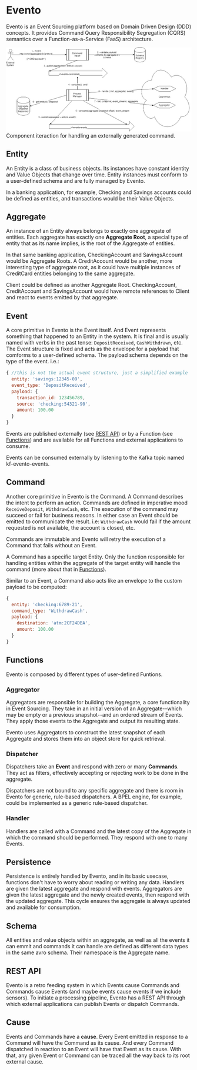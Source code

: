 # Evento
Evento is an Event Sourcing platform based on Domain Driven Design (DDD) concepts. It provides Command Query Responsibility Segregation (CQRS) semantics over a Function-as-a-Service (FaaS) architecture. 

![components](components.jpg)
Component iteraction for handling an externally generated command.

## Entity
An Entity is a class of business objects. Its instances have constant identity and Value Objects that change over time. Entity instances must conform to a user-defined schema and are fully managed by Evento.

In a banking application, for example, Checking and Savings accounts could be defined as entities, and transactions would be their Value Objects. 

## Aggregate
An instance of an Entity always belongs to exactly one aggregate of entities. Each aggregate has exactly one **Aggregate Root**, a special type of entity that as its name implies, is the root of the Aggregate of entities. 

In that same banking application, CheckingAccount and SavingsAccount would be Aggregate Roots. A CreditAccount would be another, more interesting type of aggregate root, as it could have multiple instances of CreditCard entities belonging to the same aggregate. 

Client could be defined as another Aggregate Root. CheckingAccount, CreditAccount and SavingsAccount would have remote references to Client and react to events emitted by that aggregate. 


## Event
A core primitive in Evento is the Event itself. And Event represents something that happened to an Entity in the system. It is final and is usually named with verbs in the past tense: ```DepositReceived```, ```CashWithdrawn```, etc. The Event structure is fixed and acts as the envelope for a payload that comforms to a user-defined schema. The payload schema depends on the type of the event. i.e.:

```javascript
{ //this is not the actual event structure, just a simplified example
  entity: 'savings:12345-09',
  event_type: 'DepositReceived', 
  payload: {
    transaction_id: 123456789,
    source: 'checking:54321-90',
    amount: 100.00
  }
}
```

Events are published externally (see [REST API](#rest-api)) or by a Function (see [Functions](#functions)) and are available for all Functions and external applications to consume. 

Events can be consumed externally by listening to the Kafka topic named kf-evento-events.

## Command
Another core primitive in Evento is the Command. A Command describes the intent to perform an action. Commands are defined in imperative mood ```ReceiveDeposit```, ```WithdrawCash```, etc. The execution of the command may succeed or fail for business reasons. In either case an Event should be emitted to communicate the result. i.e: ```WithdrawCash``` would fail if the amount requested is not available, the account is closed, etc. 

Commands are immutable and Evento will retry the execution of a Command that fails without an Event. 

A Command has a specific target Entity. Only the function responsible for handling entities within the aggregate of the target entity will handle the command (more about that in [Functions](#functions)). 

Similar to an Event, a Command also acts like an envelope to the custom payload to be computed:

```javascript
{
  entity: 'checking:6789-21',
  command_type: 'WithdrawCash', 
  payload: {
    destination: 'atm:2CF24DBA',
    amount: 100.00
  }
}
```

## Functions
Evento is composed by different types of user-defined Funtions.

### Aggregator
Aggregators are responsible for building the Aggregate, a core functionality in Event Sourcing. They take in an initial version of an Aggregate--which may be empty or a previous snapshot--and an ordered stream of Events. They apply those events to the Aggregate and output its resulting state.

Evento uses Aggregators to construct the latest snapshot of each Aggregate and stores them into an object store for quick retrieval.

### Dispatcher
Dispatchers take an **Event** and respond with zero or many **Commands**. They act as filters, effectively accepting or rejecting work to be done in the aggregate. 

Dispatchers are not bound to any specific aggregate and there is room in Evento for generic, rule-based dispatchers. A BPEL engine, for example, could be implemented as a generic rule-based dispatcher.

### Handler
Handlers are called with a Command and the latest copy of the Aggregate in which the command should be performed. They respond with one to many Events. 

## Persistence
Persistence is entirely handled by Evento, and in its basic usecase, functions don't have to worry about reading or writing any data. Handlers are given the latest aggregate and respond with events. Aggregators are given the latest aggregate and the newly created events, then respond with the updated aggregate. This cycle ensures the aggregate is always updated and available for consumption.

## Schema
All entities and value objects within an aggregate, as well as all the events it can emmit and commands it can handle are defined as different data types in the same avro schema. Their namespace is the Aggregate name.

## REST API
Evento is a retro feeding system in which Events cause Commands and Commands cause Events (and maybe events cause events if we include sensors). To initiate a processing pipeline, Evento has a REST API through which external applications can publish Events or dispatch Commands.

## Cause
Events and Commands have a **cause**. Every Event emitted in response to a Command will have the Command as its cause. And every Command dispatched in reaction to an Event will have that Event as its cause. With that, any given Event or Command can be traced all the way back to its root external cause. 
